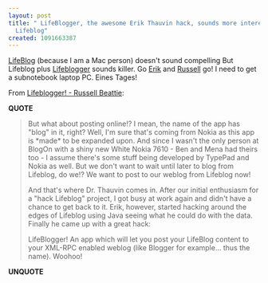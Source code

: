```yaml
---
layout: post
title: " LifeBlogger, the awesome Erik Thauvin hack, sounds more interesting than
  Lifeblog"
created: 1091663387
---
```

<a href="http://www.nokia.com/nokia/0,1522,,00.html?orig=/lifeblog">LifeBlog</a> (because I am a Mac person) doesn't sound compelling
But Lifeblog plus <a href="http://www.thauvin.net/erik/lifeblogger">Lifeblogger</a> sounds killer.  Go <a href="http://www.thauvin.net/">Erik</a> and <a href="http://www.russellbeattie.com/">Russell</a> go!  I need to get a subnotebook laptop PC. Eines Tages!

From <a href="http://www.russellbeattie.com/notebook/1007954.html">Lifeblogger! - Russell Beattie</a>:
<p><strong>QUOTE</strong></p><blockquote>But what about posting online!? I mean, the name of the app has "blog" in it, right? Well, I'm sure that's coming from Nokia as this app is *made* to be expanded upon. And since I wasn't the only person at BlogOn with a shiny new White Nokia 7610 - Ben and Mena had theirs too - I assume there's some stuff being developed by TypePad and Nokia as well. But we don't want to wait until later to blog from Lifeblog, do we!? We want to post to our weblog from Lifeblog now!

 And that's where Dr. Thauvin comes in. After our initial enthusiasm for a "hack Lifeblog" project, I got busy at work again and didn't have a chance to get back to it. Erik, however, started hacking around the edges of Lifeblog using Java seeing what he could do with the data. Finally he came up with a great hack:

 LifeBlogger! An app which will let you post your LifeBlog content to your XML-RPC enabled weblog (like Blogger for example... thus the name). Woohoo!</blockquote><p><strong>UNQUOTE</strong></p>

